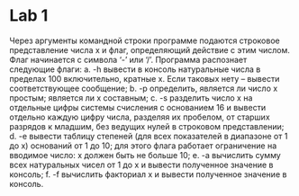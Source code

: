 # Lab 1

Через аргументы командной строки программе подаются строковое
представление числа x и флаг, определяющий действие с этим числом. Флаг
начинается с символа ‘-’ или ‘/’. Программа распознает следующие флаги:
a. -h вывести в консоль натуральные числа в пределах 100 включительно,
кратные x. Если таковых нету – вывести соответствующее сообщение;
b. -p определить, является ли число x простым; является ли x составным;
c. -s разделить число x на отдельные цифры системы счисления с основанием
16 и вывести отдельно каждую цифру числа, разделяя их пробелом, от
старших разрядов к младшим, без ведущих нулей в строковом
представлении;
d. -e вывести таблицу степеней (для всех показателей в диапазоне от 1 до x)
оснований от 1 до 10; для этого флага работает ограничение на вводимое
число: x должен быть не больше 10;
e. -a вычислить сумму всех натуральных чисел от 1 до x и вывести полученное
значение в консоль;
f. -f вычислить факториал x и вывести полученное значение в консоль.
